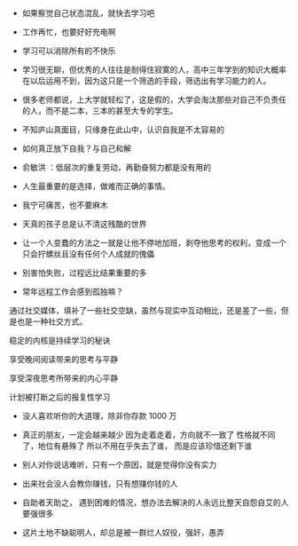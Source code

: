 
- 如果察觉自己状态混乱，就快去学习吧
- 工作再忙，也要好好充电啊
- 学习可以消除所有的不快乐


- 学习很无聊，但优秀的人往往是耐得住寂寞的人，高中三年学到的知识大概率在以后运用不到，因为这只是一个筛选的手段，筛选出有学习能力的人。 

- 很多老师都说，上大学就轻松了，这是假的，大学会淘汰那些对自己不负责任的人，而不是二本，三本的甚至大专的学生。

- 不知庐山真面目，只缘身在此山中，认识自我是不太容易的

- 如何真正放下自我？与自己和解  

- 俞敏洪 ：低层次的重复劳动，再勤奋努力都是没有用的

- 人生最重要的是选择，做难而正确的事情。

- 我宁可痛苦，也不要麻木

- 天真的孩子总是认不清这残酷的世界

- 让一个人变蠢的方法之一就是让他不停地加班，剥夺他思考的权利，变成一个只会拧螺丝且没有任何个人成就的傀儡


- 别害怕失败，过程远比结果重要的多

- 常年远程工作会感到孤独嘛？

通过社交媒体，填补了一些社交空缺，虽然与现实中互动相比，还是差了一些，但是也是一种社交方式。

稳定的内核是持续学习的秘诀

享受晚间阅读带来的思考与平静

享受深夜思考所带来的内心平静

计划被打断之后的报复性学习

- 没人喜欢听你的大道理，除非你存款 1000 万

- 真正的朋友，一定会越来越少
因为走着走着，方向就不一致了
性格就不同了，地位有悬殊了
所以不用在乎失去了谁，
而是应该珍惜还剩下谁

- 别人对你说话难听，只有一个原因，就是觉得你没有实力

- 出来社会没人会教你赚钱，只有想赚你钱的人

- 自助者天助之， 遇到困难的情况，想办法去解决的人永远比整天自怨自艾的人要强很多

- 这片土地不缺聪明人，却总是被一群烂人奴役，强奸，愚弄
